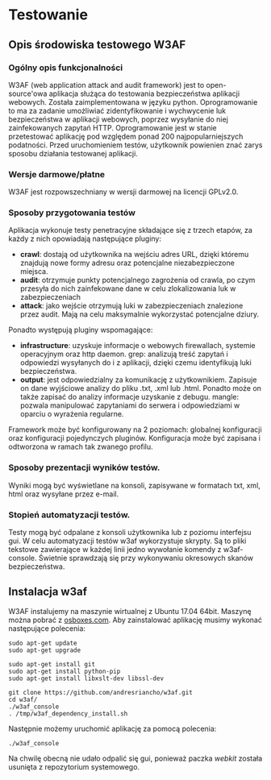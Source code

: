 # Testowanie

## Opis środowiska testowego W3AF
### Ogólny opis funkcjonalności

W3AF (web application attack and audit framework) jest to open-source'owa aplikacja służąca do testowania bezpieczeństwa aplikacji webowych. Została zaimplementowana w języku python. Oprogramowanie to ma za zadanie umożliwiać zidentyfikowanie i wychwycenie luk bezpieczeństwa w aplikacji webowych, poprzez wysyłanie do niej zainfekowanych zapytań HTTP.  Oprogramowanie jest w stanie przetestować aplikację pod względem ponad 200 najpopularniejszych podatności. Przed uruchomieniem testów, użytkownik powienien znać zarys sposobu działania testowanej aplikacji.

### Wersje darmowe/płatne

W3AF jest rozpowszechniany w wersji darmowej na licencji GPLv2.0.

### Sposoby przygotowania testów

Aplikacja wykonuje testy penetracyjne składające się z trzech etapów, za każdy z nich opowiadają następujące pluginy:

 - **crawl**: dostają od użytkownika na wejściu adres URL, dzięki któremu znajdują nowe formy adresu oraz potencjalne niezabezpieczone miejsca.
 - **audit**: otrzymuje punkty potencjalnego zagrożenia od crawla, po czym przesyła do nich zainfekowane dane w celu zlokalizowania luk w
   zabezpieczeniach
 -  **attack**: jako wejście otrzymują luki w zabezpieczeniach znalezione przez audit. Mają na celu maksymalnie wykorzystać potencjalne dziury.

Ponadto występują pluginy wspomagające:

 - **infrastructure**: uzyskuje informacje o webowych firewallach, systemie operacyjnym oraz http daemon. grep: analizują treść zapytań i odpowiedzi wysyłanych do i z aplikacji, dzięki czemu identyfikują luki bezpieczeństwa.
 - **output**: jest odpowiedzialny za komunikację z użytkownikiem. Zapisuje on dane wyjściowe analizy do pliku .txt, .xml lub .html. Ponadto może on także zapisać do analizy informacje uzyskanie z debugu.  mangle: pozwala manipulować zapytaniami do serwera i odpowiedziami w oparciu o wyrażenia regularne.

Framework może być konfigurowany na 2 poziomach: globalnej konfiguracji oraz konfiguracji pojedynczych pluginów. Konfiguracja może być zapisana i odtworzona w ramach tak zwanego profilu.

### Sposoby prezentacji wyników testów.

Wyniki mogą być wyświetlane na konsoli, zapisywane w formatach txt, xml, html oraz wysyłane przez e-mail.

### Stopień automatyzacji testów.

Testy mogą być odpalane z konsoli użytkownika lub z poziomu interfejsu gui. W celu automatyzacji testów w3af wykorzystuje skrypty. Są to pliki tekstowe zawierające w każdej linii jedno wywołanie komendy z w3af-console. Świetnie sprawdzają się przy wykonywaniu okresowych skanów bezpieczeństwa.

## Instalacja w3af
W3AF instalujemy na maszynie wirtualnej z Ubuntu 17.04 64bit. Maszynę można pobrać z [osboxes.com](osboxes.org).
Aby zainstalować aplikację musimy wykonać następujące polecenia:

```
sudo apt-get update
sudo apt-get upgrade

sudo apt-get install git
sudo apt-get install python-pip
sudo apt-get install libxslt-dev libssl-dev

git clone https://github.com/andresriancho/w3af.git
cd w3af/
./w3af_console
. /tmp/w3af_dependency_install.sh

```

Następnie możemy uruchomić aplikację za pomocą polecenia:

```
./w3af_console
```

Na chwilę obecną nie udało odpalić się gui, ponieważ paczka _webkit_ została usunięta z repozytorium systemowego.
